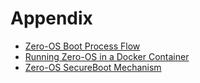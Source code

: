 # Appendix

* [Zero-OS Boot Process Flow](process.md)
* [Running Zero-OS in a Docker Container](docker.md)
* [Zero-OS SecureBoot Mechanism](security.md)
